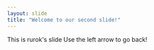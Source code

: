 ```yaml
---
layout: slide
title: "Welcome to our second slide!"
---
```

This is rurok's slide
Use the left arrow to go back!